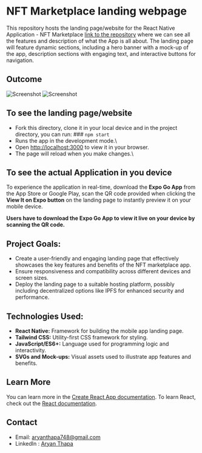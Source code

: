 # NFT Marketplace landing webpage
This repository hosts the landing page/website for the React Native Application - NFT Marketplace [link to the repository](https://github.com/aryanthapa748/NFT-Marketplace-App) where we can see all the features and description of what the App is all about. The landing page will feature dynamic sections, including a hero banner with a mock-up of the app, description sections with engaging text, and interactive buttons for navigation. 

## Outcome
![Screenshot](https://github.com/aryanthapa748/nft-marketplace-landing-webpage/blob/main/screenshots/Screenshot%202024-07-12%20at%201.17.04%E2%80%AFPM.png)
![Screenshot](https://github.com/aryanthapa748/nft-marketplace-landing-webpage/blob/main/screenshots/Screenshot%202024-07-12%20at%201.17.43%E2%80%AFPM.png)

## To see the landing page/website 
* Fork this directory, clone it in your local device and in the project directory, you can run: ### `npm start`
* Runs the app in the development mode.\
* Open [http://localhost:3000](http://localhost:3000) to view it in your browser.
* The page will reload when you make changes.\

## To see the actual Application in you device
To experience the application in real-time, download the **Expo Go App** from the App Store or Google Play, scan the QR code provided when clicking the **View It on Expo button** on the landing page to instantly preview it on your mobile device.

**Users have to download the Expo Go App to view it live on your device by scanning the QR code.** 

## Project Goals:
* Create a user-friendly and engaging landing page that effectively showcases the key features and benefits of the NFT marketplace app.
* Ensure responsiveness and compatibility across different devices and screen sizes.
* Deploy the landing page to a suitable hosting platform, possibly including decentralized options like IPFS for enhanced security and performance.

## Technologies Used:
* **React Native:** Framework for building the mobile app landing page.
* **Tailwind CSS:** Utility-first CSS framework for styling.
* **JavaScript/ES6+:** Language used for programming logic and interactivity.
* **SVGs and Mock-ups:** Visual assets used to illustrate app features and benefits.

## Learn More
You can learn more in the [Create React App documentation](https://facebook.github.io/create-react-app/docs/getting-started).
To learn React, check out the [React documentation](https://reactjs.org/).

## Contact
* Email: aryanthapa748@gmail.com
* LinkedIn : [Aryan Thapa](https://www.linkedin.com/in/aryanthapa/)



